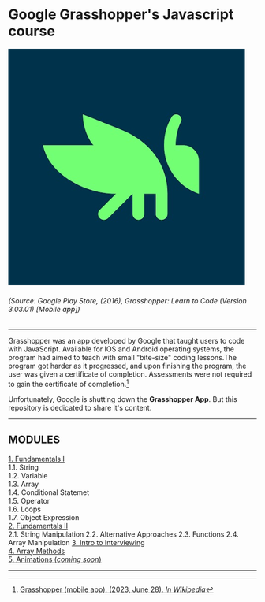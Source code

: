 # Google Grasshopper's Javascript course

![Logo](src/ggs.jpg "Grasshopper")  
###### (Source: Google Play Store, (2016), Grasshopper: Learn to Code (Version 3.03.01) [Mobile app])

---

Grasshopper was an app developed by Google that taught users to code with JavaScript. Available for IOS and Android operating systems, the program had aimed to teach with small "bite-size" coding lessons.The program got harder as it progressed, and upon finishing the program, the user was given a certificate of completion. Assessments were not required to gain the certificate of completion.[^1]

Unfortunately, Google is shutting down the **Grasshopper App**. But this repository is dedicated to share it's content.

---
## MODULES

[1. Fundamentals I](fundamentals1.md)  
    1.1. String  
    1.2. Variable  
    1.3. Array  
    1.4. Conditional Statemet  
    1.5. Operator  
    1.6. Loops  
    1.7. Object Expression  
[2. Fundamentals II](fundamentals2.md)  
    2.1. String Manipulation
    2.2. Alternative Approaches
    2.3. Functions
    2.4. Array Manipulation
[3. Intro to Interviewing](interviewing.md)  
[4. Array Methods](arraymethod.md)  
[5. Animations (*coming soon*)](animations)  


---
[^1]: [Grasshopper (mobile app). (2023, June 28). *In Wikipedia*](https://en.wikipedia.org/wiki/Grasshopper_(mobile_app))